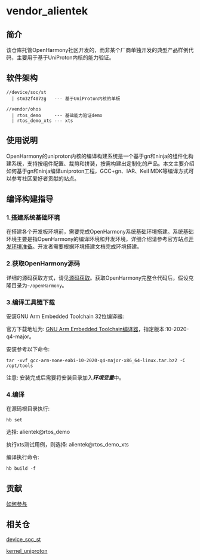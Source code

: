 # vendor_alientek

## 简介

该仓库托管OpenHarmony社区开发的，而非某个厂商单独开发的典型产品样例代码，主要用于基于UniProton内核的能力验证。

## 软件架构
```
//device/soc/st
  | stm32f407zg   --- 基于UniProton内核的单板

//vendor/ohos
  | rtos_demo     --- 基础能力验证demo
  | rtos_demo_xts --- xts
```

## 使用说明

OpenHarmony的uniproton内核的编译构建系统是一个基于gn和ninja的组件化构建系统，支持按组件配置、裁剪和拼装，按需构建出定制化的产品。本文主要介绍如何基于gn和ninja编译uniproton工程，GCC+gn、IAR、Keil MDK等编译方式可以参考社区爱好者贡献的站点。

## 编译构建指导

### 1.搭建系统基础环境

在搭建各个开发板环境前，需要完成OpenHarmony系统基础环境搭建。系统基础环境主要是指OpenHarmony的编译环境和开发环境，详细介绍请参考官方站点[开发环境准备](https://gitee.com/openharmony/docs/blob/HEAD/zh-cn/device-dev/quick-start/quickstart-lite-env-setup.md)。开发者需要根据环境搭建文档完成环境搭建。

### 2.获取OpenHarmony源码

详细的源码获取方式，请见[源码获取](https://gitee.com/openharmony/docs/blob/HEAD/zh-cn/device-dev/get-code/sourcecode-acquire.md)。获取OpenHarmony完整仓代码后，假设克隆目录为`~/openHarmony`。

### 3.编译工具链下载

安装GNU Arm Embedded Toolchain 32位编译器:

官方下载地址为: [GNU Arm Embedded Toolchain编译器](https://developer.arm.com/downloads/-/gnu-rm)，指定版本:10-2020-q4-major。

安装参考以下命令:

```
tar -xvf gcc-arm-none-eabi-10-2020-q4-major-x86_64-linux.tar.bz2 -C /opt/tools
```

注意: 安装完成后需要将安装目录加入***环境变量***中。

### 4.编译

在源码根目录执行:
```
hb set
```

选择: alientek@rtos_demo

执行xts测试用例，则选择: alientek@rtos_demo_xts

编译执行命令:
```
hb build -f
```

## 贡献

[如何参与](https://gitee.com/openharmony/docs/blob/HEAD/zh-cn/contribute/%E5%8F%82%E4%B8%8E%E8%B4%A1%E7%8C%AE.md)

## 相关仓

[device_soc_st](https://gitee.com/openharmony/device_soc_st)

[kernel_uniproton](https://gitee.com/openharmony-sig/kernel_uniproton)
